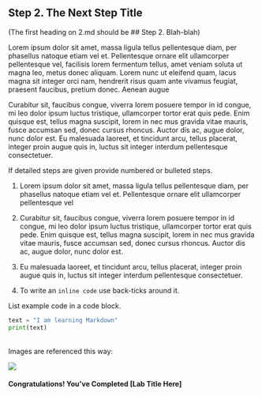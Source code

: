 ## Step 2. The Next Step Title

(The first heading on 2.md should be ## Step 2. Blah-blah)

Lorem ipsum dolor sit amet, massa ligula tellus pellentesque diam, per phasellus natoque etiam vel et. Pellentesque ornare elit ullamcorper pellentesque vel, facilisis lorem fermentum tellus, amet veniam soluta ut magna leo, metus donec aliquam. Lorem nunc ut eleifend quam, lacus magna sit integer orci nam, hendrerit risus quam ante vivamus feugiat, praesent faucibus, pretium donec. Aenean augue

Curabitur sit, faucibus congue, viverra lorem posuere tempor in id congue, mi leo dolor ipsum luctus tristique, ullamcorper tortor erat quis pede. Enim quisque est, tellus magna suscipit, lorem in nec mus gravida vitae mauris, fusce accumsan sed, donec cursus rhoncus. Auctor dis ac, augue dolor, nunc dolor est. Eu malesuada laoreet, et tincidunt arcu, tellus placerat, integer proin augue quis in, luctus sit integer interdum pellentesque consectetuer.

If detailed steps are given provide numbered or bulleted steps.
1. Lorem ipsum dolor sit amet, massa ligula tellus pellentesque diam, per phasellus natoque etiam vel et. Pellentesque ornare elit ullamcorper pellentesque vel

2. Curabitur sit, faucibus congue, viverra lorem posuere tempor in id congue, mi leo dolor ipsum luctus tristique, ullamcorper tortor erat quis pede. Enim quisque est, tellus magna suscipit, lorem in nec mus gravida vitae mauris, fusce accumsan sed, donec cursus rhoncus. Auctor dis ac, augue dolor, nunc dolor est.

3. Eu malesuada laoreet, et tincidunt arcu, tellus placerat, integer proin augue quis in, luctus sit integer interdum pellentesque consectetuer.

4. To write an `inline code` use back-ticks around it.


List example code in a code block.

``` python
text = "I am learning Markdown"
print(text)
```
<br/>
Images are referenced this way:

![](/posts/files/00-labs-02-basic_template/assets/images/test_image.png)

#### Congratulations! You've Completed [Lab Title Here]
